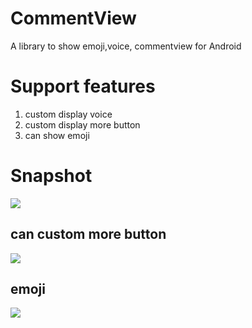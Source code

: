 # CommentView #
A library to show emoji,voice, commentview for Android

# Support features #
1. custom display voice
2. custom display more button 
3. can show emoji

# Snapshot #
![](http://i.imgur.com/1wogZvK.png)

## can custom more button ##
![](http://i.imgur.com/CTKGzFO.png)

## emoji ##
![](http://i.imgur.com/uSjzEF4.png)
